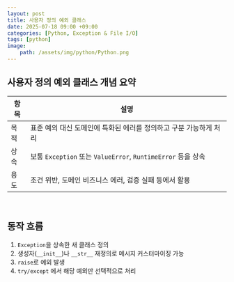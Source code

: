 ```yaml
---
layout: post
title: 사용자 정의 예외 클래스
date: 2025-07-18 09:00 +09:00
categories: [Python, Exception & File I/O]
tags: [python]
image:
    path: /assets/img/python/Python.png
---
```


## 사용자 정의 예외 클래스 개념 요약

| 항목 | 설명                                                   |
| -- | ---------------------------------------------------- |
| 목적 | 표준 예외 대신 도메인에 특화된 에러를 정의하고 구분 가능하게 처리                |
| 상속 | 보통 `Exception` 또는 `ValueError`, `RuntimeError` 등을 상속 |
| 용도 | 조건 위반, 도메인 비즈니스 에러, 검증 실패 등에서 활용                     |

<br>

## 동작 흐름

1. `Exception`을 상속한 새 클래스 정의
2. 생성자(`__init__`)나 `__str__` 재정의로 메시지 커스터마이징 가능
3. `raise`로 예외 발생
4. `try/except` 에서 해당 예외만 선택적으로 처리
